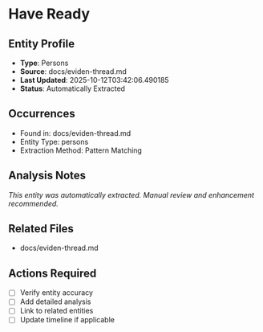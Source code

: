 # Have Ready

## Entity Profile
- **Type**: Persons
- **Source**: docs/eviden-thread.md
- **Last Updated**: 2025-10-12T03:42:06.490185
- **Status**: Automatically Extracted

## Occurrences
- Found in: docs/eviden-thread.md
- Entity Type: persons
- Extraction Method: Pattern Matching

## Analysis Notes
*This entity was automatically extracted. Manual review and enhancement recommended.*

## Related Files
- docs/eviden-thread.md

## Actions Required
- [ ] Verify entity accuracy
- [ ] Add detailed analysis
- [ ] Link to related entities
- [ ] Update timeline if applicable
